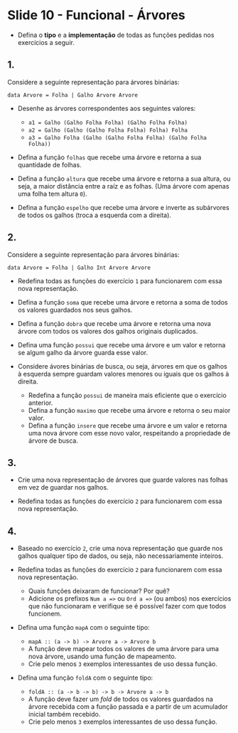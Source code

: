 <meta http-equiv="Content-Type" content="text/html; charset=UTF-8"/></p>        

Slide 10 - Funcional - Árvores
==============================

- Defina o **tipo** e a **implementação** de todas as funções pedidas nos
  exercícios a seguir.

## 1.

Considere a seguinte representação para árvores binárias:

```
data Arvore = Folha | Galho Arvore Arvore
```

- Desenhe as árvores correspondentes aos seguintes valores:
    - `a1 = Galho (Galho Folha Folha) (Galho Folha Folha)`
    - `a2 = Galho (Galho (Galho Folha Folha) Folha) Folha`
    - `a3 = Galho Folha (Galho (Galho Folha Folha) (Galho Folha Folha))`

- Defina a função `folhas` que recebe uma árvore e retorna a sua quantidade de
  folhas.

- Defina a função `altura` que recebe uma árvore e retorna a sua altura, ou
  seja, a maior distância entre a raíz e as folhas.
  (Uma árvore com apenas uma folha tem altura `0`).

- Defina a função `espelho` que recebe uma árvore e inverte as subárvores de
  todos os galhos (troca a esquerda com a direita).

## 2.

Considere a seguinte representação para árvores binárias:

```
data Arvore = Folha | Galho Int Arvore Arvore
```

- Redefina todas as funções do exercício `1` para funcionarem com essa nova
  representação.

- Defina a função `soma` que recebe uma árvore e retorna a soma de todos os
  valores guardados nos seus galhos.

- Defina a função `dobra` que recebe uma árvore e retorna uma nova árvore com
  todos os valores dos galhos originais duplicados.

- Defina uma função `possui` que recebe uma árvore e um valor e retorna se
  algum galho da árvore guarda esse valor.

- Considere ávores binárias de busca, ou seja, árvores em que os galhos à
  esquerda sempre guardam valores menores ou iguais que os galhos à direita.
    - Redefina a função `possui` de maneira mais eficiente que o exercício
      anterior.
    - Defina a função `maximo` que recebe uma árvore e retorna o seu maior
      valor.
    - Defina a função `insere` que recebe uma árvore e um valor e retorna uma
      nova árvore com esse novo valor, respeitando a propriedade de árvore de
      busca.

## 3.

- Crie uma nova representação de árvores que guarde valores nas folhas em vez
  de guardar nos galhos.

- Redefina todas as funções do exercício `2` para funcionarem com essa nova
  representação.

## 4.

- Baseado no exercício `2`, crie uma nova representação que guarde nos galhos
  qualquer tipo de dados, ou seja, não necessariamente inteiros.

- Redefina todas as funções do exercício `2` para funcionarem com essa
  nova representação.
    - Quais funções deixaram de funcionar? Por quê?
    - Adicione os prefixos `Num a =>` ou `Ord a =>` (ou ambos) nos exercícios
      que não funcionaram e verifique se é possível fazer com que todos
      funcionem.

- Defina uma função `mapA` com o seguinte tipo:
    - `mapA :: (a -> b) -> Arvore a -> Arvore b`
    - A função deve mapear todos os valores de uma árvore para uma nova árvore,
      usando uma função de mapeamento.
    - Crie pelo menos `3` exemplos interessantes de uso dessa função.

- Defina uma função `foldA` com o seguinte tipo:
    - `foldA :: (a -> b -> b) -> b -> Arvore a -> b`
    - A função deve fazer um *fold* de todos os valores guardados na árvore
      recebida com a função passada e a partir de um acumulador inicial também
      recebido.
    - Crie pelo menos `3` exemplos interessantes de uso dessa função.
